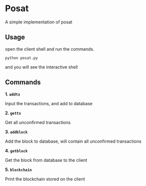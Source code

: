 # Posat
A simple implementation of posat

## Usage

open the client shell and run the commands.

```
python posat.py
```

and you will see the interactive shell


## Commands

**1.  `addtx`**

  Input the transactions, and add to database

**2.  `gettx`**

  Get all unconfirmed transactions

**3.  `addblock`**

  Add the block to database, will contain all unconfirmed transactions

**4.  `getblock`**

  Get the block from database to the client

**5.  `blockchain`**

  Print the blockchain stored on the client

